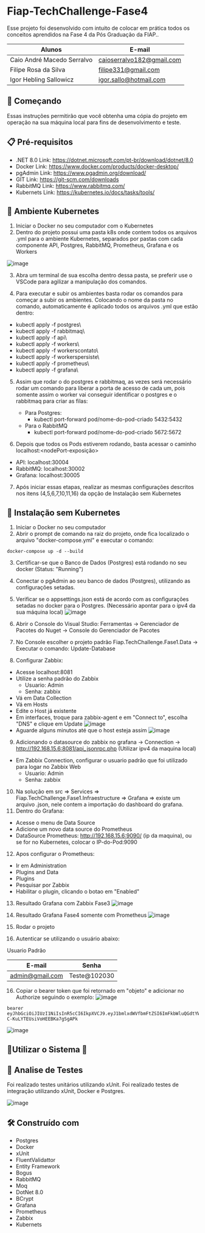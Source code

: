 # Fiap-TechChallenge-Fase4
Esse projeto foi desenvolvido com intuito de colocar em prática todos os conceitos aprendidos na Fase 4 da Pós Graduação da FIAP..

|Alunos| E-mail|
|------|-------|
|Caio André Macedo Serralvo|caioserralvo182@gmail.com|
|Filipe Rosa da Silva|filipe331@gmail.com|
|Igor Hebling Sallowicz|igor.sallo@hotmail.com|

## 🚀 Começando
Essas instruções permitirão que você obtenha uma cópia do projeto em operação na sua máquina local para fins de desenvolvimento e teste.

## 📋 Pré-requisitos
- .NET 8.0 Link: https://dotnet.microsoft.com/pt-br/download/dotnet/8.0
- Docker Link: https://www.docker.com/products/docker-desktop/
- pgAdmin Link: https://www.pgadmin.org/download/
- GIT Link: https://git-scm.com/downloads
- RabbitMQ Link: https://www.rabbitmq.com/
- Kubernets Link: https://kubernetes.io/docs/tasks/tools/

## 🔧 Ambiente Kubernetes

1. Iniciar o Docker no seu computador com o Kubernetes
2. Dentro do projeto possui uma pasta k8s onde contem todos os arquivos .yml para o ambiente Kubernetes, separados por pastas com cada componente API, Postgres, RabbitMQ, Prometheus, Grafana e os Workers

![image](https://github.com/user-attachments/assets/dd27f713-6973-49fb-87b7-77d96cee4f85)


3. Abra um terminal de sua escolha dentro dessa pasta, se preferir use o VSCode para agilizar a manipulação dos comandos.

4. Para executar e subir os ambientes basta rodar os comandos para começar a subir os ambientes. Colocando o nome da pasta no comando, automaticamente é aplicado todos os arquivos .yml que estão dentro:

- kubectl apply -f postgres\
- kubectl apply -f rabbitmaq\
- kubectl apply -f api\
- kubectl apply -f workers\
- kubectl apply -f workerscontato\
- kubectl apply -f workerspersiste\
- kubectl apply -f prometheus\
- kubectl apply -f grafana\

5. Assim que rodar o do postgres e rabbitmaq, as vezes será necessário rodar um comando para liberar a porta de acesso de cada um, pois somente assim o worker vai conseguir identificar o postgres e o rabbitmaq para criar as filas:

    - Para Postgres:
        - kubectl port-forward pod/nome-do-pod-criado 5432:5432
    - Para o RabbitMQ
        - kubectl port-forward pod/nome-do-pod-criado 5672:5672

6. Depois que todos os Pods estiverem rodando, basta acessar o caminho localhost:<nodePort-exposição>

- API: localhost:30004
- RabbitMQ: localhost:30002
- Grafana: localhost:30005

7. Após iniciar essas etapas, realizar as mesmas configurações descritos nos itens (4,5,6,7,10,11,16) da opção de Instalação sem Kubernetes


## 🔧 Instalação sem Kubernetes
1. Iniciar o Docker no seu computador
2. Abrir o prompt de comando na raiz do projeto, onde fica localizado o arquivo "docker-compose.yml" e executar o comando:
~~~docker
docker-compose up -d --build
~~~
3. Certificar-se que o Banco de Dados (Postgres) está rodando no seu docker (Status: "Running")
4. Conectar o pgAdmin ao seu banco de dados (Postgres), utilizando as configurações setadas.
5. Verificar se o appsettings.json está de acordo com as configurações setadas no docker para o Postgres. (Necessário apontar para o ipv4 da sua máquina local)
![image](https://github.com/user-attachments/assets/8fff7658-7f41-448f-ae4e-900252f7fd8f)

6. Abrir o Console do Visual Studio: Ferramentas -> Gerenciador de Pacotes do Nuget -> Console do Gerenciador de Pacotes
7. No Console escolher o projeto padrão Fiap.TechChallenge.Fase1.Data -> Executar o comando: Update-Database
8. Configurar Zabbix:
  - Acesse localhost:8081
  - Utilize a senha padrão do Zabbix
    - Usuario: Admin
    - Senha: zabbix 
  - Vá em Data Collection
  - Vá em Hosts
  - Edite o Host já existente
  - Em interfaces, troque para zabbix-agent e em "Connect to", escolha "DNS" e clique em Update
  ![image](https://github.com/user-attachments/assets/0e66850a-2702-4d48-a12e-68acb8f3a29d)
  - Aguarde alguns minutos até que o host esteja assim
  ![image](https://github.com/user-attachments/assets/ace86001-55fd-45bc-adce-6032d06db228)
9. Adicionando o datasource do zabbix no grafana ->  Connection -> http://192.168.15.6:8081/api_jsonrpc.php (Utilizar ipv4 da maquina local)
  - Em Zabbix Connection, configurar o usuario padrão que foi utilizado para logar no Zabbix Web
    - Usuario: Admin
    - Senha: zabbix
10. Na solução em src => Services => Fiap.TechChallenge.Fase1.Infraestructure => Grafana => existe um arquivo .json, nele contem a importação do dashboard do grafana.
11. Dentro do Grafana: 
  - Acesse o menu de Data Source
  - Adicione um novo data source do Prometheus
  - DataSource Prometheus: http://192.168.15.6:9090/ (ip da maquina), ou se for no Kubernetes, colocar o IP-do-Pod:9090
12. Apos configurar o Prometheus: 
  - Ir em Administration 
  - Plugins and Data 
  - Plugins 
  - Pesquisar por Zabbix 
  - Habilitar o plugin, clicando o botao em "Enabled"
13. Resultado Grafana com Zabbix Fase3
    ![image](https://github.com/user-attachments/assets/5c5dcc2b-1f42-45d0-9198-31cc6fa8a979)
13. Resultado Grafana Fase4 somente com Prometheus
    ![image](https://github.com/user-attachments/assets/29208740-16f2-4686-a7c7-23b971b3a27a)


14. Rodar o projeto
15. Autenticar se utilizando o usuário abaixo:

Usuario Padrão <br/>

|E-mail| Senha|
|------|-------|
|admin@gmail.com|Teste@102030|

16. Copiar o bearer token que foi retornado em "objeto" e adicionar no Authorize seguindo o exemplo:
![image](https://github.com/Dragondrax/Fiap-TechChallenge-Fase1/assets/18292105/b92dca04-5f63-48d7-aae4-d33a01127166)
~~~
bearer eyJhbGciOiJIUzI1NiIsInR5cCI6IkpXVCJ9.eyJ1bmlxdWVfbmFtZSI6ImFkbWluQGdtYWlsLmNvbSIsIm5iZiI6MTcxNjg2MTI2NCwiZXhwIjoxNzE2ODkwMDY0LCJpYXQiOjE3MTY4NjEyNjR9.vLwIWPVX52Q6dgSq-C-KuLYTEUsiVoHEEBKa7gSgAPk
~~~

![image](https://github.com/Dragondrax/Fiap-TechChallenge-Fase1/assets/18292105/dcce9941-6636-4bbc-b8ac-8ae6315c3188)

## 🚀Utilizar o Sistema 🚀

## 🔩 Analise de Testes
Foi realizado testes unitários utilizando xUnit.
Foi realizado testes de integração utilizando xUnit, Docker e Postgres.

![image](https://github.com/user-attachments/assets/61fe4fe8-c7f6-455c-becc-c8b4e47252fa)


## 🛠️ Construído com
- Postgres
- Docker
- xUnit
- FluentValidattor
- Entity Framework
- Bogus
- RabbitMQ
- Moq
- DotNet 8.0
- BCrypt
- Grafana
- Prometheus
- Zabbix
- Kubernets
